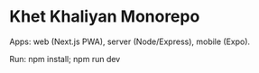 # Khet Khaliyan Monorepo

Apps: web (Next.js PWA), server (Node/Express), mobile (Expo).

Run: npm install; npm run dev
